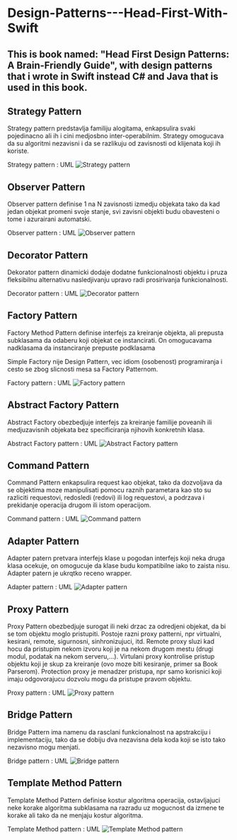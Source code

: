 # Design-Patterns---Head-First-With-Swift

## This is book named: "Head First Design Patterns: A Brain-Friendly Guide", with design patterns that i wrote in Swift instead C# and Java that is used in this book.

## Strategy Pattern

Strategy pattern predstavlja familiju alogitama, enkapsulira svaki pojedinacno ali ih i cini medjosbno inter-operabilnim. 
Strategy omogucava da su algoritmi nezavisni i da se razlikuju od zavisnosti od klijenata koji ih koriste.

Strategy pattern : UML
![Strategy pattern](https://github.com/Vukovi/Design-Patterns---Head-First-With-Swift/blob/master/01%20Strategy%20Pattern/Strategy%20Pettern.png?raw=true)

## Observer Pattern

Observer pattern definise 1 na N zavisnosti izmedju objekata tako da kad jedan objekat promeni svoje stanje, svi zavisni objekti budu obavesteni o tome i azurairani automatski.

Observer pattern : UML
![Observer pattern](https://github.com/Vukovi/Design-Patterns---Head-First-With-Swift/blob/master/02%20Observer%20Pattern/Observer%20Pattern.png?raw=true)

## Decorator Pattern

Dekorator pattern dinamicki dodaje dodatne funkcionalnosti objektu i pruza fleksibilnu alternativu nasledjivanju upravo radi prosirivanja funkcionalnosti.

Decorator pattern : UML
![Decorator pattern](https://github.com/Vukovi/Design-Patterns---Head-First-With-Swift/blob/master/03%20Decorator%20Pattern/Decorator%20Pattern.png?raw=true)

## Factory Pattern

Factory Method Pattern definise interfejs za kreiranje objekta, ali prepusta subklasama da odaberu koji objekat ce instancirati. On omogucavama nadklasama da instanciranje prepuste podklasama

Simple Factory nije Design Pattern, vec idiom (osobenost) programiranja i cesto se zbog slicnosti mesa sa Factory Patternom.

Factory pattern : UML
![Factory pattern](https://github.com/Vukovi/Design-Patterns---Head-First-With-Swift/blob/master/04%20Factory%20Pattern/Factory%20Pattern.png?raw=true)

## Abstract Factory Pattern

Abstract Factory obezbedjuje interfejs za kreiranje familije poveanih ili medjuzavisnih objekata bez specificiranja njihovih konkretnih klasa.

Abstract Factory pattern : UML
![Abstract Factory pattern](https://github.com/Vukovi/Design-Patterns---Head-First-With-Swift/blob/master/05%20Abstract%20Factory%20Pattern/Abstract%20Factory%20Pattern.png?raw=true)

## Command Pattern

Command Pattern enkapsulira request kao objekat, tako da dozvoljava da se objektima moze manipulisati pomocu raznih parametara kao sto su razliciti requestovi, redosledi (redovi) ili log requestovi, a podrzava i prekidanje operacija drugom ili istom operacijom.

Command pattern : UML
![Command pattern](https://github.com/Vukovi/Design-Patterns---Head-First-With-Swift/blob/master/06%20Command%20Pattern/Command%20Pattern.png?raw=true)

## Adapter Pattern

Adapter patern pretvara interfejs klase u pogodan interfejs koji neka druga klasa ocekuje, on omogucuje da klase budu kompatibilne iako to zaista nisu. Adapter patern je ukrqtko receno wrapper.

Adapter pattern : UML
![Adapter pattern](https://github.com/Vukovi/Design-Patterns---Head-First-With-Swift/blob/master/07%20Adapter%20Pattern/Adapter%20Pattern.png?raw=true)

## Proxy Pattern

Proxy Pattern obezbedjuje surogat ili neki drzac za odredjeni objekat, da bi se tom objektu moglo pristupiti. Postoje razni proxy patterni, npr virtualni, kesirani, remote, sigurnosni, sinhronizujuci, itd. Remote proxy sluzi kad hocu da pristupim nekom izvoru koji je na nekom drugom mestu (drugi modul, podatak na nekom serveru,…). Virtulani proxy kontrolise pristup objektu koji je skup za kreiranje (ovo moze biti kesiranje, primer sa Book Parserom). Protection proxy je menadzer pristupa, npr samo korisnici koji imaju odgovorajucu dozvolu mogu da pristupe pravom objektu.

Proxy pattern : UML
![Proxy pattern](https://github.com/Vukovi/Design-Patterns---Head-First-With-Swift/blob/master/08%20Proxy%20Pattern/Proxy%20Pattern.png?raw=true)

## Bridge Pattern

Bridge Pattern ima namenu da rasclani funkcionalnost na apstrakciju i implementaciju, tako da se dobiju dva nezavisna dela koda koji se isto tako nezavisno mogu menjati.

Bridge pattern : UML
![Bridge pattern](https://github.com/Vukovi/Design-Patterns---Head-First-With-Swift/blob/master/09%20Bridge%20Pattern/Bridge%20Pattern.png?raw=true)

## Template Method Pattern

Template Method Pattern definise kostur algoritma operacija, ostavljajuci neke korake algoritma subklasama na razradu uz mogucnost da izmene te korake ali tako da ne menjaju kostur algoritma.

Template Method pattern : UML
![Template Method pattern](https://github.com/Vukovi/Design-Patterns---Head-First-With-Swift/blob/master/10%20Template%20Method%20Pattern%20/Template%20Method%20Pattern.png?raw=true)

